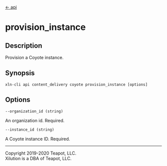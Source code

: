 [<- api](../../../api/index.md)

# provision_instance

## Description

Provision a Coyote instance.

## Synopsis

```
xln-cli api content_delivery coyote provision_instance [options]
```

## Options

`--organization_id (string)`

An organization id. Required.

`--instance_id (string)`

A Coyote instance ID. Required.

---
Copyright 2019-2020 Teapot, LLC.  
Xilution is a DBA of Teapot, LLC.
